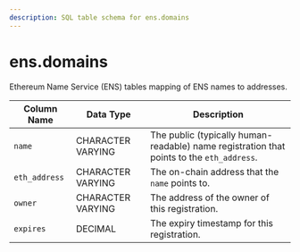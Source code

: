 ```yaml
---
description: SQL table schema for ens.domains
---
```


# ens.domains

Ethereum Name Service (ENS) tables mapping of ENS names to addresses.

| Column Name   | Data Type         | Description                                                                               |
| ------------- | ----------------- | ----------------------------------------------------------------------------------------- |
| `name`        | CHARACTER VARYING | The public (typically human-readable) name registration that points to the `eth_address`. |
| `eth_address` | CHARACTER VARYING | The on-chain address that the `name` points to.                                           |
| `owner`       | CHARACTER VARYING | The address of the owner of this registration.                                            |
| `expires`     | DECIMAL           | The expiry timestamp for this registration.                                               |

